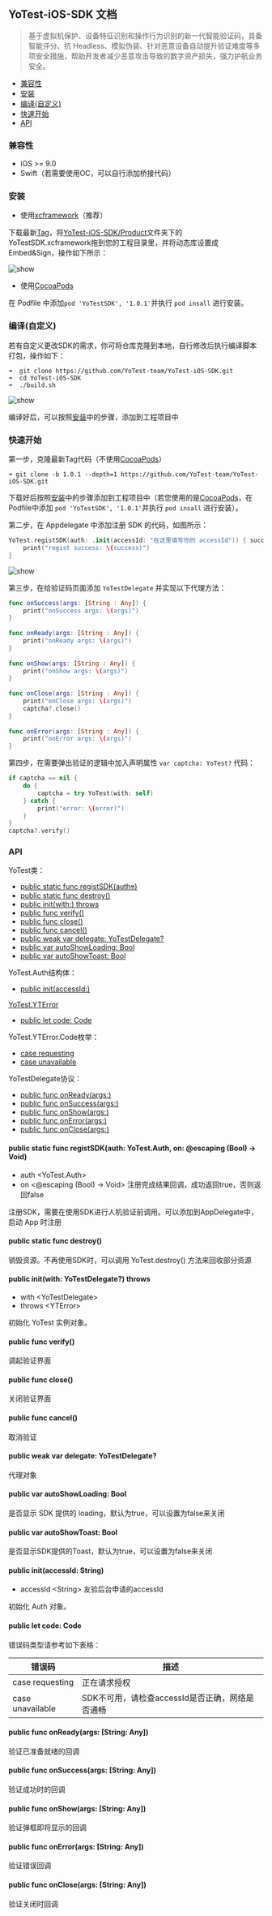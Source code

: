 YoTest-iOS-SDK 文档
----

> 基于虚拟机保护、设备特征识别和操作行为识别的新一代智能验证码，具备智能评分、抗 Headless、模拟伪装、针对恶意设备自动提升验证难度等多项安全措施，帮助开发者减少恶意攻击导致的数字资产损失，强力护航业务安全。

* [兼容性](https://github.com/YoTest-team/YoTest-iOS-SDK#%E5%85%BC%E5%AE%B9%E6%80%A7)
* [安装](https://github.com/YoTest-team/YoTest-iOS-SDK#%E5%AE%89%E8%A3%85)
* [编译(自定义)](https://github.com/YoTest-team/YoTest-iOS-SDK#%E7%BC%96%E8%AF%91%E8%87%AA%E5%AE%9A%E4%B9%89)
* [快速开始](https://github.com/YoTest-team/YoTest-iOS-SDK#%E5%BF%AB%E9%80%9F%E5%BC%80%E5%A7%8B)
* [API](#API)

### 兼容性

* iOS >= 9.0
* Swift（若需要使用OC，可以自行添加桥接代码）

### 安装

* 使用[xcframework](https://github.com/bielikb/xcframeworks)（推荐）
	
下载最新[Tag](https://github.com/bielikb/xcframeworks/releases)，将[YoTest-iOS-SDK/Product](https://github.com/YoTest-team/YoTest-iOS-SDK/tree/main/Product/YoTestSDK.xcframework)文件夹下的YoTestSDK.xcframework拖到您的工程目录里，并将动态库设置成 Embed&Sign，操作如下所示：
	
<img src="./Res/install.gif" alt="show" />

* 使用[CocoaPods](https://cocoapods.org/)

在 Podfile 中添加`pod 'YoTestSDK', '1.0.1'`并执行 `pod insall` 进行安装。

### 编译(自定义)

若有自定义更改SDK的需求，你可将仓库克隆到本地，自行修改后执行编译脚本打包，操作如下：

```shell
➜  git clone https://github.com/YoTest-team/YoTest-iOS-SDK.git
➜  cd YoTest-iOS-SDK
➜  ./build.sh
```

<img src="./Res/build.gif" alt="show" />

编译好后，可以按照[安装](https://github.com/YoTest-team/YoTest-iOS-SDK#%E5%AE%89%E8%A3%85)中的步骤，添加到工程项目中

### 快速开始

第一步，克隆最新Tag代码（不使用[CocoaPods](https://cocoapods.org/)）

```shell
➜ git clone -b 1.0.1 --depth=1 https://github.com/YoTest-team/YoTest-iOS-SDK.git
```

下载好后按照[安装](https://github.com/YoTest-team/YoTest-iOS-SDK#%E5%AE%89%E8%A3%85)中的步骤添加到工程项目中（若您使用的是[CocoaPods](https://cocoapods.org/)，在Podfile中添加 `pod 'YoTestSDK', '1.0.1'`并执行 `pod insall` 进行安装）。

第二步，在 Appdelegate 中添加注册 SDK 的代码，如图所示：

```swift
YoTest.registSDK(auth: .init(accessId: "在这里填写你的 accessId")) { success in
    print("regist success: \(success)")
}
```

<img src="./Res/import.gif" alt="show" />

第三步，在给验证码页面添加 `YoTestDelegate` 并实现以下代理方法：

```swift
func onSuccess(args: [String : Any]) {
    print("onSuccess args: \(args)")
}
    
func onReady(args: [String : Any]) {
    print("onReady args: \(args)")
}
    
func onShow(args: [String : Any]) {
    print("onShow args: \(args)")
}
    
func onClose(args: [String : Any]) {
    print("onClose args: \(args)")
    captcha?.close()
}
    
func onError(args: [String : Any]) {
    print("onError args: \(args)")
}
```

第四步，在需要弹出验证的逻辑中加入声明属性 `var captcha: YoTest?` 代码：

```swift
if captcha == nil {
    do {
        captcha = try YoTest(with: self)
    } catch {
        print("error: \(error)")
    }
}
captcha?.verify()
```

### API

YoTest类：

* [public static func registSDK(auth:on:)](#registSDK)
* [public static func destroy()](#destroy)
* [public init(with:) throws](#YoTest.init)
* [public func verify()](#verify)
* [public func close()](#close)
* [public func cancel()](#cancel)
* [public weak var delegate: YoTestDelegate?](#delegate)
* [public var autoShowLoading: Bool](#autoShowLoading)
* [public var autoShowToast: Bool](#autoShowToast)

YoTest.Auth结构体：

* [public init(accessId:)](#Auth.init)

[YoTest.YTError](#YTError)

* [public let code: Code](#code)

YoTest.YTError.Code枚举：

* [case requesting](#Code.requesting)
* [case unavailable](#Code.unavailable)

YoTestDelegate协议：

* [public func onReady(args:)](#onReady)
* [public func onSuccess(args:)](#onSuccess)
* [public func onShow(args:)](#onShow)
* [public func onError(args:)](#onError)
* [public func onClose(args:)](#onClose)

#### public static func registSDK(auth: YoTest.Auth, on: @escaping (Bool) -> Void)
- auth \<YoTest.Auth\>
- on \<@escaping (Bool) -> Void\> 注册完成结果回调，成功返回true，否则返回false

注册SDK，需要在使用SDK进行人机验证前调用。可以添加到AppDelegate中，启动 App 时注册

#### public static func destroy()

销毁资源。不再使用SDK时，可以调用 YoTest.destroy() 方法来回收部分资源

#### public init(with: YoTestDelegate?) throws

- with \<YoTestDelegate\>
- throws \<YTError\>

初始化 YoTest 实例对象。

#### public func verify()

调起验证界面

#### public func close()

关闭验证界面

#### public func cancel()

取消验证

#### public weak var delegate: YoTestDelegate?

代理对象

#### public var autoShowLoading: Bool

是否显示 SDK 提供的 loading，默认为true，可以设置为false来关闭

#### public var autoShowToast: Bool

是否显示SDK提供的Toast，默认为true，可以设置为false来关闭

#### public init(accessId: String)

- accessId \<String\> 友验后台申请的accessId

初始化 Auth 对象。

#### public let code: Code

错误码类型请参考如下表格：

|      错误码         |    描述   |
| ------------- | ---------- |
|    case requesting   |  正在请求授权 |
|    case unavailable  |  SDK不可用，请检查accessId是否正确，网络是否通畅 |


#### public func onReady(args: [String: Any])

验证已准备就绪的回调

#### public func onSuccess(args: [String: Any])

验证成功时的回调

#### public func onShow(args: [String: Any])

验证弹框即将显示的回调

#### public func onError(args: [String: Any])

验证错误回调

#### public func onClose(args: [String: Any])

验证关闭时回调